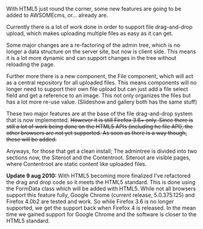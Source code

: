 With HTML5 just round the corner, some new features are going to be added to AWSOMEcms, or... already are.

Currently there is a lot of work done in order to support file drag-and-drop upload, which makes uploading multiple files as easy as it can get.

Some major changes are a re-factoring of the admin tree, which is no longer a data structure on the server site, but now is client side. This means it is a lot more dynamic and can support changes in the tree without reloading the page.

Further more there is a new component, the File component, which will act as a central repository for all uploaded files. This means components will no longer need to support their own file upload but can just add a file select field and get a reference to an image. This not only organizes the files but has a lot more re-use value. (Slideshow and gallery both has the same stuff)

These two major features are at the base of the file drag-and-drop system that is now implemented. ~~However it is still Firefox 3.6+ only. Since there is still a lot of work being done on the HTML5 APIs (including he file API), the other browsers are not yet supported. As soon as there is a way though, these will be added.~~

Anyways, for those that get a clean install; The admintree is divided into two sections now, the Siteroot and the Contentroot. Siteroot are visible pages, where Contentroot are static content like uploaded files.

**Update 9 aug 2010:**
With HTML5 becoming more finalized I've refactored the drag and drop code so it meets the HTML5 standard. This is done using the FormData class which will be added with HTML5. While not all browsers support this feature fully, Google Chrome (current release, 5.0.375.125) and Firefox 4.0b2 are tested and work. So while Firefox 3.6 is no longer supported, we get the support back when Firefox 4 is released. In the mean time we gained support for Google Chrome and the software is closer to the HTML5 standard.
